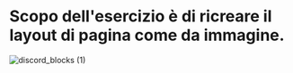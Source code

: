 # Scopo dell'esercizio è di ricreare il layout di pagina come da immagine.

![discord_blocks (1)](https://github.com/MatteoSanson/htmlcss-struttura-discord/assets/128544980/61e4d5a4-6bfa-47b0-b555-b932ab3622e9)